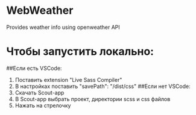 # WebWeather
Provides weather info using openweather API

# Чтобы запустить локально:
##Если есть VSCode: 
1) Поставить extension "Live Sass Compiler"
2) В настройках поставить "savePath": "/dist/css"
##Если нет VSCode:
1) Скачать Scout-app
2) В Scout-app выбрать проект, директории scss и css файлов
3) Нажать на стрелочку
